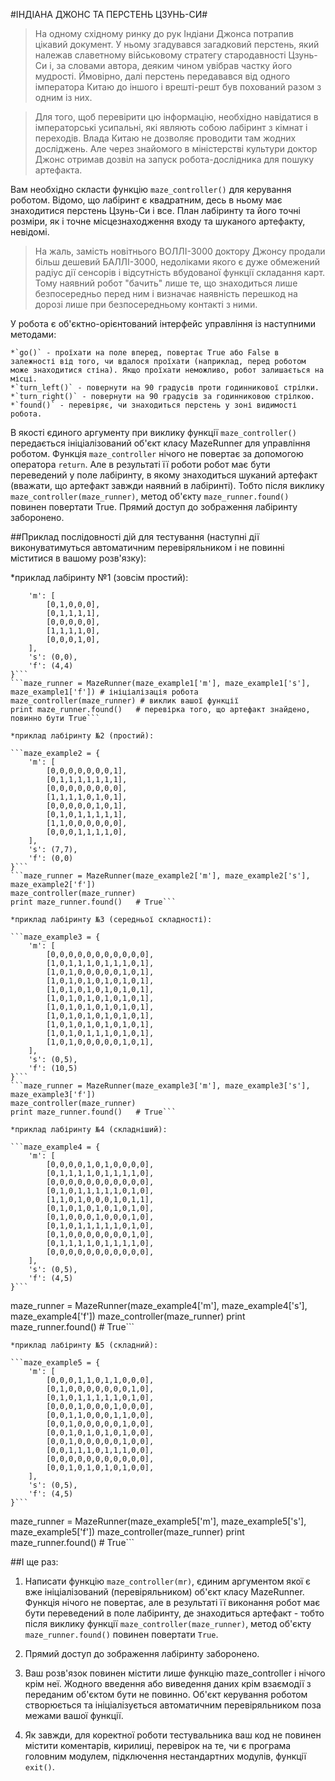#ІНДІАНА ДЖОНС ТА ПЕРСТЕНЬ ЦЗУНЬ-СИ#

>На одному східному ринку до рук Індіани Джонса потрапив цікавий документ. У ньому згадувався загадковий перстень, який належав славетному військовому стратегу стародавності Цзунь-Си і, за словами автора, деяким чином увібрав частку його мудрості. Ймовірно, далі перстень передавався від одного імператора Китаю до іншого і врешті-решт був похований разом з одним із них. 

>Для того, щоб перевірити цю інформацію, необхідно навідатися в імператорські усипальні, які являють собою лабіринт з кімнат і переходів. Влада Китаю не дозволяє проводити там жодних досліджень. Але через знайомого в міністерстві культури доктор Джонс отримав дозвіл на запуск робота-дослідника для пошуку артефакта.

  

Вам необхідно скласти функцію `maze_controller()` для керування роботом. Відомо, що лабіринт є квадратним, десь в ньому має знаходитися перстень Цзунь-Си і все. План лабіринту та його точні розміри, як і точне місцезнаходження входу та шуканого артефакту, невідомі.

>На жаль, замість новітнього ВОЛЛІ-3000 доктору Джонсу продали більш дешевий БАЛЛІ-3000, недоліками якого є дуже обмежений радіус дії сенсорів і відсутність вбудованої функції складання карт. Тому наявний робот "бачить" лише те, що знаходиться лише безпосередньо перед ним і визначає наявність перешкод на дорозі лише при безпосередньому контакті з ними.

У робота є об'єктно-орієнтований інтерфейс управління із наступними методами:

    *`go()` - проїхати на поле вперед, повертає True або False в залежності від того, чи вдалося проїхати (наприклад, перед роботом може знаходитися стіна). Якщо проїхати неможливо, робот залишається на місці.
    *`turn_left()` - повернути на 90 градусів проти годинникової стрілки.
    *`turn_right()` - повернути на 90 градусів за годинниковою стрілкою.
    *`found()` - перевіряє, чи знаходиться перстень у зоні видимості робота.
В якості єдиного аргументу при виклику функції `maze_controller()` передається ініціалізований об'єкт класу MazeRunner для управління роботом. Функція `maze_controller` нічого не повертає за допомогою оператора `return`. Але в результаті її роботи робот має бути переведений у поле лабіринту, в якому знаходиться шуканий артефакт (вважати, що артефакт завжди наявний в лабіринті). Тобто після виклику `maze_controller(maze_runner)`, метод об'єкту `maze_runner.found()` повинен повертати True. Прямий доступ до зображення лабіринту заборонено.


##Приклад послідовності дій для тестування (наступні дії виконуватимуться автоматичним перевіряльником і не повинні міститися в вашому розв'язку):

*приклад лабіринту №1 (зовсім простий):

```maze_example1 = {
    'm': [
        [0,1,0,0,0],
        [0,1,1,1,1],
        [0,0,0,0,0],
        [1,1,1,1,0],
        [0,0,0,1,0],
    ],
    's': (0,0),
    'f': (4,4)
}```
```maze_runner = MazeRunner(maze_example1['m'], maze_example1['s'], maze_example1['f']) # ініціалізація робота
maze_controller(maze_runner) # виклик вашої функції
print maze_runner.found()   # перевірка того, що артефакт знайдено, повинно бути True```

*приклад лабіринту №2 (простий):

```maze_example2 = {
    'm': [
        [0,0,0,0,0,0,0,1],
        [0,1,1,1,1,1,1,1],
        [0,0,0,0,0,0,0,0],
        [1,1,1,1,0,1,0,1],
        [0,0,0,0,0,1,0,1],
        [0,1,0,1,1,1,1,1],
        [1,1,0,0,0,0,0,0],
        [0,0,0,1,1,1,1,0],
    ],
    's': (7,7),
    'f': (0,0)
}```
```maze_runner = MazeRunner(maze_example2['m'], maze_example2['s'], maze_example2['f'])
maze_controller(maze_runner)
print maze_runner.found()   # True```

*приклад лабіринту №3 (середньої складності):

```maze_example3 = {
    'm': [
        [0,0,0,0,0,0,0,0,0,0,0],
        [1,0,1,1,1,0,1,1,1,0,1],
        [1,0,1,0,0,0,0,0,1,0,1],
        [1,0,1,0,1,0,1,0,1,0,1],
        [1,0,1,0,1,0,1,0,1,0,1],
        [1,0,1,0,1,0,1,0,1,0,1],
        [1,0,1,0,1,0,1,0,1,0,1],
        [1,0,1,0,1,0,1,0,1,0,1],
        [1,0,1,0,1,0,1,0,1,0,1],
        [1,0,1,0,1,1,1,0,1,0,1],
        [1,0,1,0,0,0,0,0,1,0,1],
    ],
    's': (0,5),
    'f': (10,5)
}```
```maze_runner = MazeRunner(maze_example3['m'], maze_example3['s'], maze_example3['f'])
maze_controller(maze_runner)
print maze_runner.found()   # True```

*приклад лабіринту №4 (складніший):

```maze_example4 = {
    'm': [
        [0,0,0,0,1,0,1,0,0,0,0],
        [0,1,1,1,1,0,1,1,1,1,0],
        [0,0,0,0,0,0,0,0,0,0,0],
        [0,1,0,1,1,1,1,1,0,1,0],
        [1,1,0,1,0,0,0,1,0,1,1],
        [0,1,0,1,0,1,0,1,0,1,0],
        [0,1,0,0,0,1,0,0,0,1,0],
        [0,1,0,1,1,1,1,1,0,1,0],
        [0,1,0,0,0,0,0,0,0,1,0],
        [0,1,1,1,1,0,1,1,1,1,0],
        [0,0,0,0,0,0,0,0,0,0,0],
    ],
    's': (0,5),
    'f': (4,5)
}```
```
maze_runner = MazeRunner(maze_example4['m'], maze_example4['s'], maze_example4['f'])
maze_controller(maze_runner)
print maze_runner.found()   # True```
```
*приклад лабіринту №5 (складний):

```maze_example5 = {
    'm': [
        [0,0,0,1,1,0,1,1,0,0,0],
        [0,1,0,0,0,0,0,0,0,1,0],
        [0,1,0,1,1,1,1,1,0,1,0],
        [0,0,0,1,0,0,0,1,0,0,0],
        [0,0,1,1,0,0,0,1,1,0,0],
        [0,0,1,0,0,0,0,0,1,0,0],
        [0,0,1,0,1,0,1,0,1,0,0],
        [0,0,1,0,0,0,0,0,1,0,0],
        [0,0,1,1,1,0,1,1,1,0,0],
        [0,0,0,0,0,0,0,0,0,0,0],
        [0,0,1,0,1,0,1,0,1,0,0],
    ],
    's': (0,5),
    'f': (4,5)
}```
```
maze_runner = MazeRunner(maze_example5['m'], maze_example5['s'], maze_example5['f'])
maze_controller(maze_runner)
print maze_runner.found()   # True```


##І ще раз:

1. Написати функцію `maze_controller(mr)`, єдиним аргументом якої є вже ініціалізований (перевіряльником) об'єкт класу MazeRunner. 
Функція нічого не повертає, але в результаті її виконання робот має бути переведений в поле лабіринту, де знаходиться артефакт - тобто після виклику функції `maze_controller(maze_runner)`, метод об'єкту `maze_runner.found()` повинен повертати `True`.

2. Прямий доступ до зображення лабіринту заборонено.

3. Ваш розв'язок повинен містити лише функцію maze_controller і нічого крім неї. Жодного введення або виведення даних крім взаємодії з переданим об'єктом бути не повинно. 
Об'єкт керування роботом створюється та ініціалізується автоматичним перевіряльником поза межами вашої функції.

4. Як завжди, для коректної роботи тестувальника ваш код не повинен містити коментарів, кирилиці, перевірок на те, чи є програма головним модулем, підключення нестандартних модулів, функції `exit()`.
